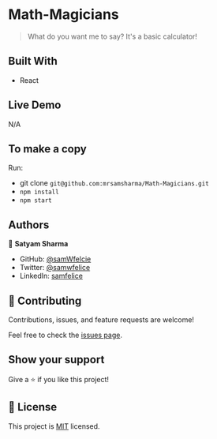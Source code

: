 # Math-Magicians

> What do you want me to say? It's a basic calculator!

## Built With

- React

## Live Demo

N/A

## To make a copy

Run:
- git clone `git@github.com:mrsamsharma/Math-Magicians.git`
- `npm install`
- `npm start`



## Authors

👤 **Satyam Sharma**

- GitHub: [@samWfelcie](https://github.com/samWfelice)
- Twitter: [@samwfelice](https://twitter.com/samwfelice)
- LinkedIn: [samfelice](https://www.linkedin.com/in/samfelice)

## 🤝 Contributing

Contributions, issues, and feature requests are welcome!

Feel free to check the [issues page](../../issues/).

## Show your support

Give a ⭐️ if you like this project!

## 📝 License

This project is [MIT](./MIT.md) licensed.